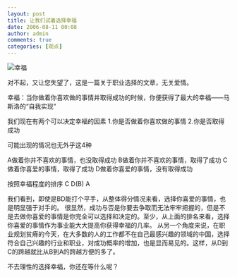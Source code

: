 ```yaml
---
layout: post
title: 让我们试着选择幸福
date: 2006-08-11 00:08
author: admin
comments: true
categories: [观点]
---
```

<img src="http://photo7.yupoo.com/20060810/225754_1893397525_m.jpg" alt="幸福" />

对不起，又让您失望了，这是一篇关于职业选择的文章，无关爱情。

幸福：当你做着你喜欢做的事情并取得成功的时候，你便获得了最大的幸福——马斯洛的“自我实现”

我们现在有两个可以决定幸福的因素
1.你是否做着你喜欢做的事情
2.你是否取得成功

可能出现的情况也无外乎这4种

A做着你并不喜欢的事情，也没取得成功
B做着你并不喜欢的事情，取得了成功
C做着你喜爱的事情，取得了成功
D做着你喜爱的事情，没有取得成功

按照幸福程度的排序
C D(B) A

我们看到，即使是BD能打个平手，从整体得分情况来看，选择你喜爱的事情，也是明显强于对手的。
很显然，成功与否是你要去争取而无法牢牢把握的，但是不是去做你喜爱的事情是你完全可以选择和决定的。至少，从上面的排名来看，选择你喜爱的事情作为事业能大大提高你获得幸福的几率。
从另一个角度来说，在职业规划贫瘠的今天，在大多数的人的工作都不在自己最感兴趣的领域的中国，选择符合自己兴趣的行业和职业，对成功概率的增加，也是显而易见的。这样，从D到C的跨越就比从B到A的跨越方便的多了。

不去理性的选择幸福，你还在等什么呢？
